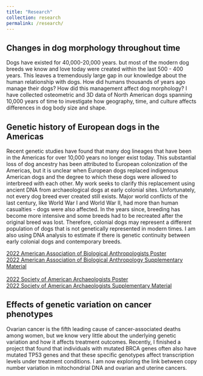 ```yaml
---
title: "Research"
collection: research
permalink: /research/
---
```


## Changes in dog morphology throughout time

Dogs have existed for 40,000-20,000 years. but most of the modern dog breeds we know and love today were created within the last 500 - 400 years. This leaves a tremendously large gap in our knowledge about the human relationship with dogs. How did humans thousands of years ago manage their dogs? How did this management affect dog morphology? I have collected osteometric and 3D data of North American dogs spanning 10,000 years of time to investigate how geography, time, and culture affects differences in dog body size and shape.  


## Genetic history of European dogs in the Americas

Recent genetic studies have found that many dog lineages that have been in the Americas for over 10,000 years no longer exist today. This substantial loss of dog ancestry has been attributed to European colonization of the Americas, but it is unclear when European dogs replaced indigenous American dogs and the degree to which these dogs were allowed to interbreed with each other. My work seeks to clarify this replacement using ancient DNA from archaeological dogs at early colonial sites. Unfortunately, not every dog breed ever created still exists. Major world conflicts of the last century, like World War I and World War II, had more than human casualties - dogs were also affected. In the years since, breeding has become more intensive and some breeds had to be recreated after the original breed was lost. Therefore, colonial dogs may represent a different population of dogs that is not genetically represented in modern times. I am also using DNA analysis to estimate if there is genetic continuity between early colonial dogs and contemporary breeds.

[2022 American Association of Biological Anthropologists Poster](https://thomasare.github.io/files/2022_AABA_Jamestown_Final.pdf)
<br>
[2022 American Association of Biological Anthropology Supplementary Material](https://thomasare.github.io/files/AABA_2022_Jamestown_aDNA.pdf)
<br>
<br>
[2022 Society of American Archaeologists Poster](https://thomasare.github.io/files/2022_SAA_Jamestown_Poster_Final.pdf)
<br>
[2022 Society of American Archaeologists Supplementary Material](https://thomasare.github.io/files/SAA_2022_Jamestown_mtDNA.pdf)


## Effects of genetic variation on cancer phenotypes

Ovarian cancer is the fifth leading cause of cancer-associated deaths among women, but we know very little about the underlying genetic variation and how it affects treatment outcomes. Recently, I finished a project that found that individuals with mutated BRCA genes often also have mutated TP53 genes and that these specific genotypes affect transcription levels under treatment conditions. I am now exploring the link between copy number variation in mitochondrial DNA and ovarian and uterine cancers. 
